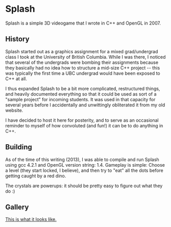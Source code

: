 Splash
======

Splash is a simple 3D videogame that I wrote in C++ and OpenGL in 2007. 

## History

Splash started out as a graphics assignment for a mixed grad/undergrad class I took at
the University of British Columbia. While I was there, I noticed that several
of the undergrads were bombing their assignments because they basically had no
idea how to structure a mid-size C++ project -- this was typically the first
time a UBC undergrad would have been exposed to C++ at all.

I thus expanded Splash to be a bit more complicated, restructured things, and
heavily documented everything so that it could be used as sort of a "sample
project" for incoming students. It was used in that capacity for several years
before I accidentally and unwittingly obliterated it from my old website. 

I have decided to host it here for posterity, and to serve as an occasional
reminder to myself of how convoluted (and fun!) it can be to do anything in
C++.

## Building

As of the time of this writing (2013), I was able to compile and run Splash
using gcc 4.2.1 and OpenGL version string: 1.4. Gameplay is simple: Choose a
level (they start locked, I believe), and then try to "eat" all the dots before
getting caught by a red dino. 

The crystals are powerups: it should be pretty easy to figure out what they do :)

## Gallery

[This is what it looks like.](https://photos.app.goo.gl/2qbNXkTZckUhH4UDA)
